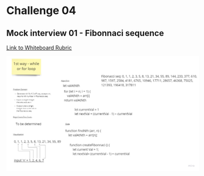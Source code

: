 # Challenge 04

## Mock interview 01 - Fibonnaci sequence

[Link to Whiteboard Rubric](https://docs.google.com/spreadsheets/d/10Aq6gOsNSFGEoRaRjTCMtTwE7CObeGkSxSBKd_wdh-g/edit?usp=sharing)

![nth-in-fibonacci](/img/nth-in-fibonacci.jpg)
